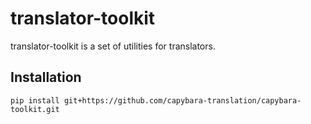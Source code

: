 # translator-toolkit
translator-toolkit is a set of utilities for translators.


## Installation
```
pip install git+https://github.com/capybara-translation/capybara-toolkit.git
```